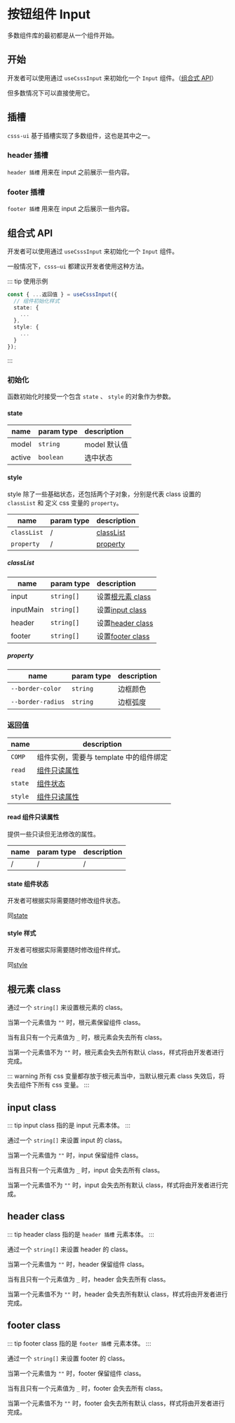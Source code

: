 # 按钮组件 Input

多数组件库的最初都是从一个组件开始。

## 开始

开发者可以使用通过 `useCsssInput` 来初始化一个 `Input` 组件。（[组合式 API](#组合式-api)）

但多数情况下可以直接使用它。

<input-demo />

<demo title="" desc="" src="../../demos/input/demo.vue" raw />

## 插槽

`csss-ui` 基于插槽实现了多数组件，这也是其中之一。

### header 插槽

`header 插槽` 用来在 input 之前展示一些内容。

<demo title="" desc="" src="../../demos/input/Header.vue"  />

### footer 插槽

`footer 插槽` 用来在 input 之后展示一些内容。

<demo title="" desc="" src="../../demos/input/Footer.vue"  />

## 组合式 API

开发者可以使用通过 `useCsssInput` 来初始化一个 `Input` 组件。

一般情况下，`csss—ui` 都建议开发者使用这种方法。

::: tip 使用示例

```typescript
const { ...返回值 } = useCsssInput({
  // 组件初始化样式
  state: {
    ...
  },
  style: {
    ...
  }
});
```

:::

### 初始化

函数初始化时接受一个包含 `state` 、 `style` 的对象作为参数。

#### state

| name   | param type | description  |
| ------ | :--------- | :----------- |
| model  | `string`   | model 默认值 |
| active | `boolean`  | 选中状态     |

#### style

style 除了一些基础状态，还包括两个子对象，分别是代表 class 设置的 `classList` 和 定义 css 变量的 `property`。

| name        | param type | description             |
| ----------- | :--------- | :---------------------- |
| `classList` | /          | [classList](#classlist) |
| `property`  | /          | [property](#property)   |

##### classList

| name      | param type | description                       |
| --------- | :--------- | :-------------------------------- |
| input     | `string[]` | 设置[根元素 class](#根元素-class) |
| inputMain | `string[]` | 设置[input class](#input-class)   |
| header    | `string[]` | 设置[header class](#header-class) |
| footer    | `string[]` | 设置[footer class](#footer-class) |

##### property

| name              | param type | description |
| ----------------- | :--------- | :---------- |
| `--border-color`  | `string`   | 边框颜色    |
| `--border-radius` | `string`   | 边框弧度    |

### 返回值

| name    | description                            |
| ------- | -------------------------------------- |
| `COMP`  | 组件实例，需要与 template 中的组件绑定 |
| `read`  | [组件只读属性](#read-组件只读属性)     |
| `state` | [组件状态](#state-组件状态)            |
| `style` | [组件只读属性](#read-组件只读属性)     |

#### read 组件只读属性

提供一些只读但无法修改的属性。

| name | param type | description |
| ---- | :--------- | :---------- |
| /    | /          | /           |

#### state 组件状态

开发者可根据实际需要随时修改组件状态。

同[state](#state)

#### style 样式

开发者可根据实际需要随时修改组件样式。

同[style](#style)

## 根元素 class

通过一个 `string[]` 来设置根元素的 class。

当第一个元素值为 `""` 时，根元素保留组件 class。

当有且只有一个元素值为 `_` 时，根元素会失去所有 class。

当第一个元素值不为 `""` 时，根元素会失去所有默认 class，样式将由开发者进行完成。

<demo title="" desc="" src="../../demos/input/RootClass.vue" />

::: warning
所有 css 变量都存放于根元素当中，当默认根元素 class 失效后，将失去组件下所有 css 变量。
:::

## input class

::: tip
input class 指的是 input 元素本体。
:::

通过一个 `string[]` 来设置 input 的 class。

当第一个元素值为 `""` 时，input 保留组件 class。

当有且只有一个元素值为 `_` 时，input 会失去所有 class。

当第一个元素值不为 `""` 时，input 会失去所有默认 class，样式将由开发者进行完成。

<demo title="" desc="" src="../../demos/input/InputClass.vue" />

## header class

::: tip
header class 指的是 `header 插槽` 元素本体。
:::

通过一个 `string[]` 来设置 header 的 class。

当第一个元素值为 `""` 时，header 保留组件 class。

当有且只有一个元素值为 `_` 时，header 会失去所有 class。

当第一个元素值不为 `""` 时，header 会失去所有默认 class，样式将由开发者进行完成。

<demo title="" desc="" src="../../demos/input/HeaderClass.vue" />

## footer class

::: tip
footer class 指的是 `footer 插槽` 元素本体。
:::

通过一个 `string[]` 来设置 footer 的 class。

当第一个元素值为 `""` 时，footer 保留组件 class。

当有且只有一个元素值为 `_` 时，footer 会失去所有 class。

当第一个元素值不为 `""` 时，footer 会失去所有默认 class，样式将由开发者进行完成。

<demo title="" desc="" src="../../demos/input/FooterClass.vue" />
